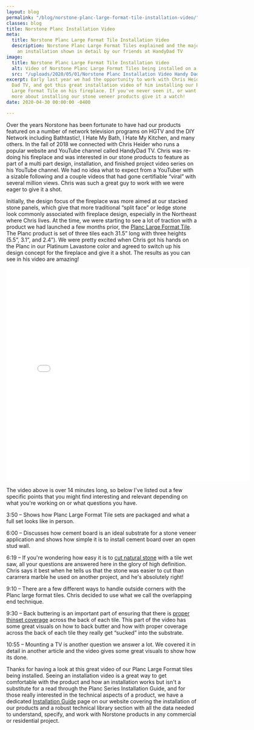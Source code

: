 ```yaml
---
layout: blog
permalink: "/blog/norstone-planc-large-format-tile-installation-video/"
classes: blog
title: Norstone Planc Installation Video
meta:
  title: Norstone Planc Large Format Tile Installation Video
  description: Norstone Planc Large Format Tiles explained and the major steps of
    an installation shown in detail by our friends at HandyDad TV
image:
  title: Norstone Planc Large Format Tile Installation Video
  alt: Video of Norstone Planc Large Format Tiles being installed on a fireplace application
  src: "/uploads/2020/05/01/Norstone Planc Installation Video Handy Dad TV.JPG"
excerpt: Early last year we had the opportunity to work with Chris Heider of Handy
  Dad TV, and got this great installation video of him installing our Platinum Planc
  Large Format Tile on his fireplace. If you've never seen it, or want to understand
  more about installing our stone veneer products give it a watch!
date: 2020-04-30 00:00:00 -0400

---
```

Over the years Norstone has been fortunate to have had our products featured on a number of network television programs on HGTV and the DIY Network including Bathtastic!, I Hate My Bath, I Hate My Kitchen, and many others. In the fall of 2018 we connected with Chris Heider who runs a popular website and YouTube channel called HandyDad TV. Chris was re-doing his fireplace and was interested in our stone products to feature as part of a multi part design, installation, and finished project video series on his YouTube channel. We had no idea what to expect from a YouTuber with a sizable following and a couple videos that had gone certifiable “viral” with several million views. Chris was such a great guy to work with we were eager to give it a shot.

Initially, the design focus of the fireplace was more aimed at our stacked stone panels, which give that more traditional “split face” or ledge stone look commonly associated with fireplace design, especially in the Northeast where Chris lives. At the time, we were starting to see a lot of traction with a product we had launched a few months prior, the [Planc Large Format Tile](https://www.norstoneusa.com/products/large-format-stone-veneer/). The Planc product is set of three tiles each 31.5” long with three heights (5.5”, 3.1”, and 2.4”). We were pretty excited when Chris got his hands on the Planc in our Platinum Lavastone color and agreed to switch up his design concept for the fireplace and give it a shot. The results as you can see in his video are amazing!

<iframe src="[https://player.vimeo.com/video/402672129](https://player.vimeo.com/video/402672129 "https://player.vimeo.com/video/402672129")" width="640" height="564" frameborder="0" allow="autoplay; fullscreen" allowfullscreen></iframe>

The video above is over 14 minutes long, so below I've listed out a few specific points that you might find interesting and relevant depending on what you're working on or what questions you have.

3:50 – Shows how Planc Large Format Tile sets are packaged and what a full set looks like in person.

6:00 – Discusses how cement board is an ideal substrate for a stone veneer application and shows how simple it is to install cement board over an open stud wall.

6:19 – If you're wondering how easy it is to [cut natural stone](https://www.norstoneusa.com/blog/how-to-cut-stacked-stone-veneer/) with a tile wet saw, all your questions are answered here in the glory of high definition. Chris says it best when he tells us that the stone was easier to cut than cararrera marble he used on another project, and he's absolutely right!

9:10 – There are a few different ways to handle outside corners with the Planc large format tiles. Chris decided to use what we call the overlapping end technique.

9:30 – Back buttering is an important part of ensuring that there is [proper thinset coverage](https://www.norstoneusa.com/blog/thinset-coverage-for-adhering-stacked-stone-panels/) across the back of each tile. This part of the video has some great visuals on how to back butter and how with proper coverage across the back of each tile they really get “sucked” into the substrate.

10:55 – Mounting a TV is another question we answer a lot. We covered it in detail in another article and the video gives some great visuals to show how its done.

Thanks for having a look at this great video of our Planc Large Format tiles being installed. Seeing an installation video is a great way to get comfortable with the product and how an installation works but isn't a substitute for a read through the Planc Series Installation Guide, and for those really interested in the technical aspects of a product, we have a dedicated [Installation Guide](https://www.norstoneusa.com/how-to-install-stacked-stone/) page on our website covering the installation of our products and a robust technical library section with all the data needed to understand, specify, and work with Norstone products in any commercial or residential project.